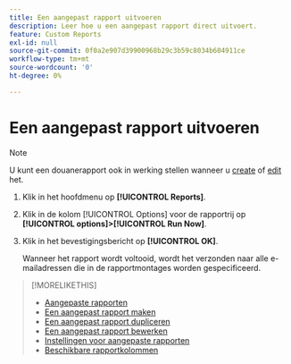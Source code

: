 ```yaml
---
title: Een aangepast rapport uitvoeren
description: Leer hoe u een aangepast rapport direct uitvoert.
feature: Custom Reports
exl-id: null
source-git-commit: 0f0a2e907d39900968b29c3b59c8034b604911ce
workflow-type: tm+mt
source-wordcount: '0'
ht-degree: 0%

---
```



# Een aangepast rapport uitvoeren

>[!NOTE]
>
>U kunt een douanerapport ook in werking stellen wanneer u [create](report-create.md) of [edit](report-edit.md) het.

1. Klik in het hoofdmenu op **[!UICONTROL Reports]**.
1. Klik in de kolom [!UICONTROL Options] voor de rapportrij op **[!UICONTROL options]>[!UICONTROL Run Now]**.
1. Klik in het bevestigingsbericht op **[!UICONTROL OK]**.

   Wanneer het rapport wordt voltooid, wordt het verzonden naar alle e-mailadressen die in de rapportmontages worden gespecificeerd.

>[!MORELIKETHIS]
>
>* [Aangepaste rapporten](/help/dsp/reports/report-about.md)
>* [Een aangepast rapport maken](/help/dsp/reports/report-create.md)
>* [Een aangepast rapport dupliceren](/help/dsp/reports/report-copy.md)
>* [Een aangepast rapport bewerken](/help/dsp/reports/report-edit.md)
>* [Instellingen voor aangepaste rapporten](/help/dsp/reports/report-settings.md)
>* [Beschikbare rapportkolommen](/help/dsp/reports/report-columns.md)


